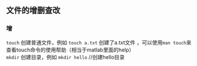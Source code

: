 ## 文件的增删查改
### 增
```touch```  创建普通文件，例如 ```touch a.txt``` 创建了a.txt文件 ，可以使用```man touch```来查看touch命令的使用帮助（相当于matlab里面的help）<br>
```mkdir``` 创建目录，例如 ```mkdir hello``` //创建hello目录<br>
